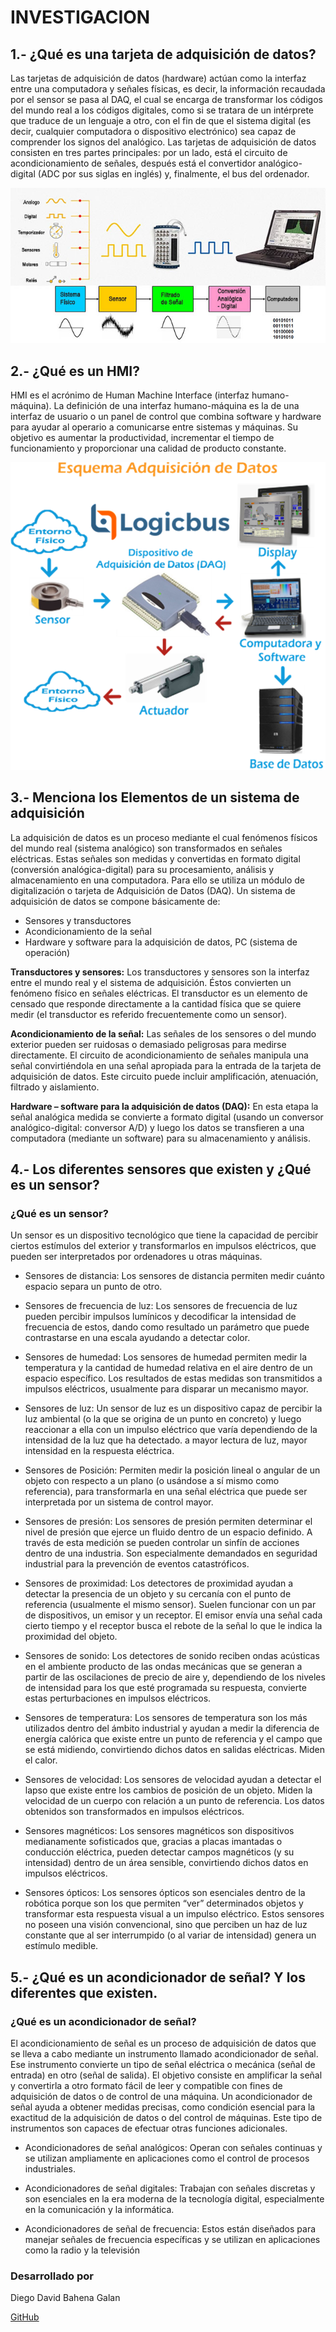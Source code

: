 # INVESTIGACION
## 1.- ¿Qué es una tarjeta de adquisición de datos?
Las tarjetas de adquisición de datos (hardware) actúan como la interfaz entre una computadora y señales físicas, es decir, la información recaudada por el sensor se pasa al DAQ, el cual se encarga de transformar los códigos del mundo real a los códigos digitales, como si se tratara de un intérprete que traduce de un lenguaje a otro, con el fin de que el sistema digital (es decir, cualquier computadora o dispositivo electrónico) sea capaz de comprender los signos del analógico.
Las tarjetas de adquisición de datos consisten en tres partes principales: por un lado, está el circuito de acondicionamiento de señales, después está el convertidor analógico-digital (ADC por sus siglas en inglés) y, finalmente, el bus del ordenador.

![](https://github.com/DiegoDBG/INVESTIGACION/blob/main/BasicDAQ.jpg?raw=true)

## 2.- ¿Qué es un HMI?
HMI es el acrónimo de Human Machine Interface (interfaz humano-máquina). La definición de una interfaz humano-máquina es la de una interfaz de usuario o un panel de control que combina software y hardware para ayudar al operario a comunicarse entre sistemas y máquinas.
Su objetivo es aumentar la productividad, incrementar el tiempo de funcionamiento y proporcionar una calidad de producto constante.

![](https://github.com/DiegoDBG/INVESTIGACION/blob/main/image.png?raw=true)

## 3.- Menciona los Elementos de un sistema de adquisición
La adquisición de datos es un proceso mediante el cual fenómenos físicos del mundo real (sistema analógico) son transformados en señales eléctricas. Estas señales son medidas y convertidas en formato digital (conversión analógica-digital) para su procesamiento, análisis y almacenamiento en una computadora. Para ello se utiliza un módulo de digitalización o tarjeta de Adquisición de Datos (DAQ). Un sistema de adquisición de datos se compone básicamente de: 
- Sensores y transductores
- Acondicionamiento de la señal 
- Hardware y software para la adquisición de datos, PC (sistema de operación)

**Transductores y sensores:** Los transductores y sensores son la interfaz entre el mundo real y el sistema de adquisición. Éstos convierten un fenómeno físico en señales eléctricas. El transductor es un elemento de censado que responde directamente a la cantidad física que se quiere medir (el transductor es referido frecuentemente como un sensor).

**Acondicionamiento de la señal:** Las señales de los sensores o del mundo exterior pueden ser ruidosas o demasiado peligrosas para medirse directamente. El circuito de acondicionamiento de señales manipula una señal convirtiéndola en una señal apropiada para la entrada de la tarjeta de adquisición de datos. Este circuito puede incluir amplificación, atenuación, filtrado y aislamiento.

**Hardware – software para la adquisición de datos (DAQ):** En esta etapa la señal analógica medida se convierte a formato digital (usando un conversor analógico-digital: conversor A/D) y luego los datos se transfieren a una computadora (mediante un software) para su almacenamiento y análisis.

## 4.- Los diferentes sensores que existen y ¿Qué es un sensor?
### ¿Qué es un sensor?
Un sensor es un dispositivo tecnológico que tiene la capacidad de percibir ciertos estímulos del exterior y transformarlos en impulsos eléctricos, que pueden ser interpretados por ordenadores u otras máquinas.

- Sensores de distancia:
Los sensores de distancia permiten medir cuánto espacio separa un punto de otro.

- Sensores de frecuencia de luz:
Los sensores de frecuencia de luz pueden percibir impulsos lumínicos y decodificar la intensidad de frecuencia de estos, dando como resultado un parámetro que puede contrastarse en una escala ayudando a detectar color.

- Sensores de humedad:
Los sensores de humedad permiten medir la temperatura y la cantidad de humedad relativa en el aire dentro de un espacio específico. Los resultados de estas medidas son transmitidos a impulsos eléctricos, usualmente para disparar un mecanismo mayor.

- Sensores de luz:
Un sensor de luz es un dispositivo capaz de percibir la luz ambiental (o la que se origina de un punto en concreto) y luego reaccionar a ella con un impulso eléctrico que varía dependiendo de la intensidad de la luz que ha detectado. a mayor lectura de luz, mayor intensidad en la respuesta eléctrica.

- Sensores de Posición:
Permiten medir la posición lineal o angular de un objeto con respecto a un plano (o usándose a sí mismo como referencia), para transformarla en una señal eléctrica que puede ser interpretada por un sistema de control mayor.

- Sensores de presión:
Los sensores de presión permiten determinar el nivel de presión que ejerce un fluido dentro de un espacio definido. A través de esta medición se pueden controlar un sinfín de acciones dentro de una industria. Son especialmente demandados en seguridad industrial para la prevención de eventos catastróficos.

- Sensores de proximidad:
Los detectores de proximidad ayudan a detectar la presencia de un objeto y su cercanía con el punto de referencia (usualmente el mismo sensor). Suelen funcionar con un par de dispositivos, un emisor y un receptor. El emisor envía una señal cada cierto tiempo y el receptor busca el rebote de la señal lo que le indica la proximidad del objeto.

- Sensores de sonido:
Los detectores de sonido reciben ondas acústicas en el ambiente producto de las ondas mecánicas que se generan a partir de las oscilaciones de precio de aire y, dependiendo de los niveles de intensidad para los que esté programada su respuesta, convierte estas perturbaciones en impulsos eléctricos.

- Sensores de temperatura:
Los sensores de temperatura son los más utilizados dentro del ámbito industrial y ayudan a medir la diferencia de energía calórica que existe entre un punto de referencia y el campo que se está midiendo, convirtiendo dichos datos en salidas eléctricas. Miden el calor.

- Sensores de velocidad:
Los sensores de velocidad ayudan a detectar el lapso que existe entre los cambios de posición de un objeto. Miden la velocidad de un cuerpo con relación a un punto de referencia. Los datos obtenidos son transformados en impulsos eléctricos.

- Sensores magnéticos:
Los sensores magnéticos son dispositivos medianamente sofisticados que, gracias a placas imantadas o conducción eléctrica, pueden detectar campos magnéticos (y su intensidad) dentro de un área sensible, convirtiendo dichos datos en impulsos eléctricos.

- Sensores ópticos:
Los sensores ópticos son esenciales dentro de la robótica porque son los que permiten “ver” determinados objetos y transformar esta respuesta visual a un impulso eléctrico. Estos sensores no poseen una visión convencional, sino que perciben un haz de luz constante que al ser interrumpido (o al variar de intensidad) genera un estímulo medible.

## 5.- ¿Qué es un acondicionador de señal? Y los diferentes que existen.
### ¿Qué es un acondicionador de señal?
El acondicionamiento de señal es un proceso de adquisición de datos que se lleva a cabo mediante un instrumento llamado acondicionador de señal. Ese instrumento convierte un tipo de señal eléctrica o mecánica (señal de entrada) en otro (señal de salida).  El objetivo consiste en amplificar la señal y convertirla a otro formato fácil de leer y compatible con fines de adquisición de datos o de control de una máquina.
Un acondicionador de señal ayuda a obtener medidas precisas, como condición esencial para la exactitud de la adquisición de datos o del control de máquinas. Este tipo de instrumentos son capaces de efectuar otras funciones adicionales.

-	Acondicionadores de señal analógicos: Operan con señales continuas y se utilizan ampliamente en aplicaciones como el control de procesos industriales.
  
-	Acondicionadores de señal digitales: Trabajan con señales discretas y son esenciales en la era moderna de la tecnología digital, especialmente en la comunicación y la informática.

-	Acondicionadores de señal de frecuencia: Estos están diseñados para manejar señales de frecuencia específicas y se utilizan en aplicaciones como la radio y la televisión

### Desarrollado por 
Diego David Bahena Galan

[GitHub](https://github.com/DiegoDBG)
